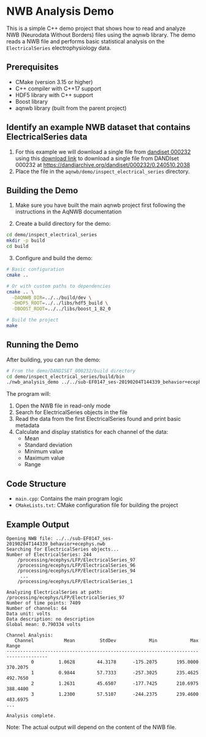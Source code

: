 # NWB Analysis Demo

This is a simple C++ demo project that shows how to read and analyze NWB (Neurodata Without Borders) files 
using the aqnwb library. The demo reads a NWB file and performs basic statistical analysis on 
the `ElectricalSeries` electrophysiology data.

## Prerequisites

- CMake (version 3.15 or higher)
- C++ compiler with C++17 support
- HDF5 library with C++ support
- Boost library
- aqnwb library (built from the parent project)

## Identify an example NWB dataset that contains ElectricalSeries data

1. For this example we will download a single file from [dandiset 000232](https://dandiarchive.org/dandiset/000232/0.240510.2038) 
using this [download link](https://api.dandiarchive.org/api/assets/4c440a73-9250-45bb-a342-a7da4d01b2fd/download?content_disposition=inline)
to download a single file from DANDIset 000232 at https://dandiarchive.org/dandiset/000232/0.240510.2038
2. Place the file in the `aqnwb/demo/inspect_electrical_series` directory.

## Building the Demo

1. Make sure you have built the main aqnwb project first 
   following the instructions in the AqNWB documentation

2. Create a build directory for the demo:

```bash
cd demo/inspect_electrical_series
mkdir -p build
cd build
```

3. Configure and build the demo:

```bash
# Basic configuration
cmake ..

# Or with custom paths to dependencies
cmake .. \
  -DAQNWB_DIR=../../build/dev \
  -DHDF5_ROOT=../../libs/hdf5_build \
  -DBOOST_ROOT=../../libs/boost_1_82_0

# Build the project
make
```

## Running the Demo

After building, you can run the demo:

```bash
# From the demo/DANDISET_000232/build directory
cd demo/inspect_electrical_series/build/bin
./nwb_analysis_demo ../../sub-EF0147_ses-20190204T144339_behavior+ecephys.nwb
```

The program will:

1. Open the NWB file in read-only mode
2. Search for ElectricalSeries objects in the file
3. Read the data from the first ElectricalSeries found and print basic metadata
4. Calculate and display statistics for each channel of the data:
   - Mean
   - Standard deviation
   - Minimum value
   - Maximum value
   - Range


## Code Structure

- `main.cpp`: Contains the main program logic
- `CMakeLists.txt`: CMake configuration file for building the project

## Example Output

```
Opening NWB file: ../../sub-EF0147_ses-20190204T144339_behavior+ecephys.nwb
Searching for ElectricalSeries objects...
Number of ElectricalSeries: 244
    /processing/ecephys/LFP/ElectricalSeries_97
    /processing/ecephys/LFP/ElectricalSeries_96
    /processing/ecephys/LFP/ElectricalSeries_94
     ...
    /processing/ecephys/LFP/ElectricalSeries_1

Analyzing ElectricalSeries at path: /processing/ecephys/LFP/ElectricalSeries_97
Number of time points: 7409
Number of channels: 64
Data unit: volts
Data description: no description
Global mean: 0.790334 volts

Channel Analysis:
   Channel           Mean         StdDev            Min            Max          Range
-------------------------------------------------------------------------------------
         0         1.0628        44.3178      -175.2075       195.0000       370.2075
         1         0.9844        57.7333      -257.3025       235.4625       492.7650
         2         1.2631        45.6507      -177.7425       210.6975       388.4400
         3         1.2300        57.5107      -244.2375       239.4600       483.6975
...

Analysis complete.
```

Note: The actual output will depend on the content of the NWB file.
